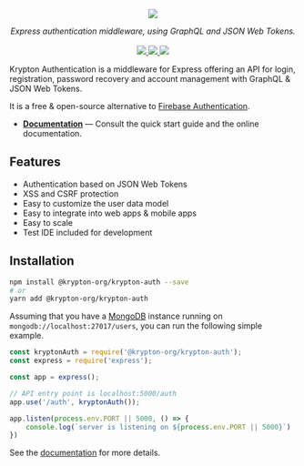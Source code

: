 <p align="center">
<img src="https://raw.githubusercontent.com/krypton-org/krypton-auth/ffad1b822330a880b9e83327b02f65e9e422be18/docs/_static/logo.svg"/>
</p>
<p align="center">
<i>Express authentication middleware, using GraphQL and JSON Web Tokens.</i><br/><br/>
<a href="https://coveralls.io/github/krypton-org/krypton-auth?branch=master">
  <img src="https://coveralls.io/repos/github/krypton-org/krypton-auth/badge.svg?branch=master">
</a>
<a href="https://github.com/krypton-org/krypton-auth/actions">
  <img src="https://img.shields.io/github/workflow/status/krypton-org/krypton-auth/Node CI?label=tests">
</a>
<a href="https://heroku.com/deploy?template=https://github.com/krypton-org/krypton-heroku">
  <img src="https://img.shields.io/badge/heroku-deploy-blueviolet?logo=heroku">
</a>
</p>

Krypton Authentication is a middleware for Express offering an API for login, registration, password recovery and account management with GraphQL & JSON Web Tokens.

It is a free & open-source alternative to [Firebase Authentication](https://firebase.google.com/products/auth/).

- [**Documentation**](https://krypton-org.github.io/krypton-auth) — Consult the quick start guide and the online documentation.

## Features

- Authentication based on JSON Web Tokens
- XSS and CSRF protection
- Easy to customize the user data model
- Easy to integrate into web apps & mobile apps
- Easy to scale
- Test IDE included for development

## Installation

```bash
npm install @krypton-org/krypton-auth --save
# or
yarn add @krypton-org/krypton-auth
```

Assuming that you have a [MongoDB](https://www.mongodb.com/) instance running on `mongodb://localhost:27017/users`, you can run the following simple example.

```javascript
const kryptonAuth = require('@krypton-org/krypton-auth');
const express = require('express');

const app = express();

// API entry point is localhost:5000/auth
app.use('/auth', kryptonAuth());

app.listen(process.env.PORT || 5000, () => {
    console.log(`server is listening on ${process.env.PORT || 5000}`)
})
```

See the [documentation](https://krypton-org.github.io/krypton-auth) for more details.
